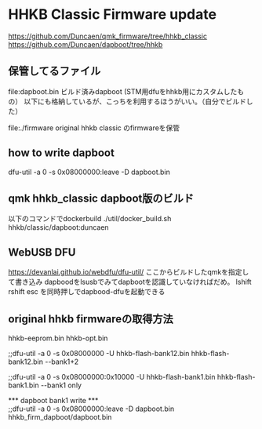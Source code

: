 # HHKB Classic Firmware update
https://github.com/Duncaen/qmk_firmware/tree/hhkb_classic
https://github.com/Duncaen/dapboot/tree/hhkb

## 保管してるファイル
file:dapboot.bin
ビルド済みdapboot (STM用dfuをhhkb用にカスタムしたもの）
以下にも格納しているが、こっちを利用するほうがいい。（自分でビルドした）

file:./firmware
original hhkb classic のfirmwareを保管

## how to write dapboot
dfu-util -a 0 -s 0x08000000:leave -D dapboot.bin

## qmk hhkb_classic dapboot版のビルド
以下のコマンドでdockerbuild
./util/docker_build.sh hhkb/classic/dapboot:duncaen

## WebUSB DFU
https://devanlai.github.io/webdfu/dfu-util/
ここからビルドしたqmkを指定して書き込み
dapboodをlsusbでみてdapbootを認識していなければだめ。
lshift rshift esc を同時押しでdapbood-dfuを起動できる


## original hhkb firmwareの取得方法
hhkb-eeprom.bin
hhkb-opt.bin

;;dfu-util -a 0 -s 0x08000000 -U hhkb-flash-bank12.bin
hhkb-flash-bank12.bin --bank1+2                   
                                                 
;;dfu-util -a 0 -s 0x08000000:0x10000 -U hhkb-flash-bank1.bin
hhkb-flash-bank1.bin --bank1 only                            
                                                           
*** dapboot bank1 write ***                               
;;dfu-util -a 0 -s 0x08000000:leave -D dapboot.bin       
hhkb_firm_dapboot/dapboot.bin                          
                                                      
























